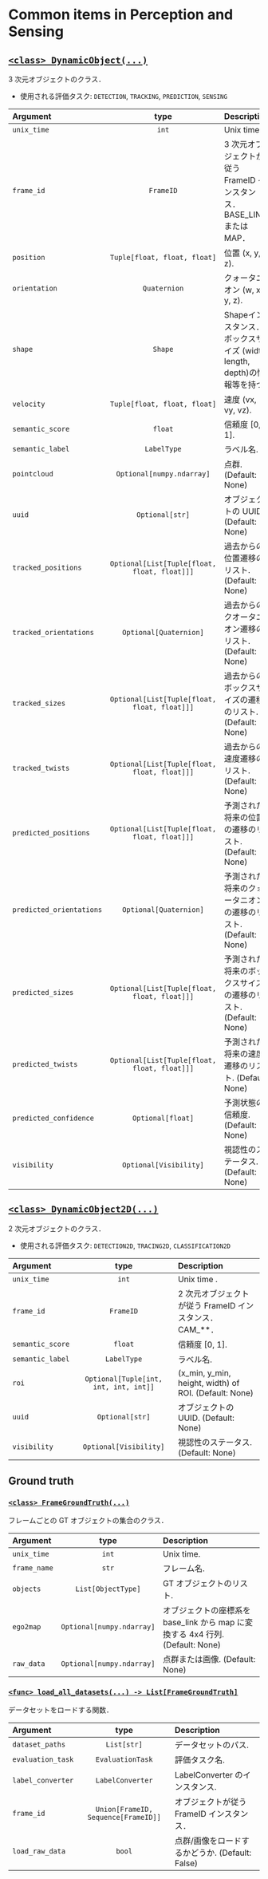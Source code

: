 # Common items in Perception and Sensing

## [`<class> DynamicObject(...)`](../../perception_eval/perception_eval/object/object3d.py)

3 次元オブジェクトのクラス．

- 使用される評価タスク: `DETECTION`, `TRACKING`, `PREDICTION`, `SENSING`

| Argument                 |                     type                     | Description                                                             |
| :----------------------- | :------------------------------------------: | :---------------------------------------------------------------------- |
| `unix_time`              |                    `int`                     | Unix time .                                                             |
| `frame_id`               |                  `FrameID`                   | 3 次元オブジェクトが従う FrameID インスタンス．BASE_LINK または MAP．   |
| `position`               |         `Tuple[float, float, float]`         | 位置 (x, y, z).                                                         |
| `orientation`            |                 `Quaternion`                 | クォータニオン (w, x, y, z).                                            |
| `shape`                  |                   `Shape`                    | Shapeインスタンス．ボックスサイズ (width, length, depth)の情報等を持つ. |
| `velocity`               |         `Tuple[float, float, float]`         | 速度 (vx, vy, vz).                                                      |
| `semantic_score`         |                   `float`                    | 信頼度 [0, 1].                                                          |
| `semantic_label`         |                 `LabelType`                  | ラベル名.                                                               |
| `pointcloud`             |          `Optional[numpy.ndarray]`           | 点群. (Default: None)                                                   |
| `uuid`                   |               `Optional[str]`                | オブジェクトの UUID. (Default: None)                                    |
| `tracked_positions`      | `Optional[List[Tuple[float, float, float]]]` | 過去からの位置遷移のリスト. (Default: None)                             |
| `tracked_orientations`   |            `Optional[Quaternion]`            | 過去からのクオータニオン遷移のリスト. (Default: None)                   |
| `tracked_sizes`          | `Optional[List[Tuple[float, float, float]]]` | 過去からのボックスサイズの遷移のリスト. (Default: None)                 |
| `tracked_twists`         | `Optional[List[Tuple[float, float, float]]]` | 過去からの速度遷移のリスト. (Default: None)                             |
| `predicted_positions`    | `Optional[List[Tuple[float, float, float]]]` | 予測された将来の位置の遷移のリスト. (Default: None)                     |
| `predicted_orientations` |            `Optional[Quaternion]`            | 予測された将来のクォータニオンの遷移のリスト. (Default: None)           |
| `predicted_sizes`        | `Optional[List[Tuple[float, float, float]]]` | 予測された将来のボックスサイズの遷移のリスト. (Default: None)           |
| `predicted_twists`       | `Optional[List[Tuple[float, float, float]]]` | 予測された将来の速度遷移のリスト. (Default: None)                       |
| `predicted_confidence`   |              `Optional[float]`               | 予測状態の信頼度. (Default: None)                                       |
| `visibility`             |            `Optional[Visibility]`            | 視認性のステータス. (Default: None)                                     |

## [`<class> DynamicObject2D(...)`](../../perception_eval/perception_eval/object/object2d.py)

2 次元オブジェクトのクラス．

- 使用される評価タスク: `DETECTION2D`, `TRACING2D`, `CLASSIFICATION2D`

| Argument         |                 type                  | Description                                                |
| :--------------- | :-----------------------------------: | :--------------------------------------------------------- |
| `unix_time`      |                 `int`                 | Unix time .                                                |
| `frame_id`       |               `FrameID`               | 2 次元オブジェクトが従う FrameID インスタンス．CAM\_\*\*． |
| `semantic_score` |                `float`                | 信頼度 [0, 1].                                             |
| `semantic_label` |              `LabelType`              | ラベル名.                                                  |
| `roi`            | `Optional[Tuple[int, int, int, int]]` | (x_min, y_min, height, width) of ROI. (Default: None)      |
| `uuid`           |            `Optional[str]`            | オブジェクトの UUID. (Default: None)                       |
| `visibility`     |        `Optional[Visibility]`         | 視認性のステータス. (Default: None)                        |

## Ground truth

### [`<class> FrameGroundTruth(...)`](../../perception_eval/perception_eval/dataset/ground_truth.py)

フレームごとの GT オブジェクトの集合のクラス．

| Argument     |           type            | Description                                                                    |
| :----------- | :-----------------------: | :----------------------------------------------------------------------------- |
| `unix_time`  |           `int`           | Unix time.                                                                     |
| `frame_name` |           `str`           | フレーム名.                                                                    |
| `objects`    |    `List[ObjectType]`     | GT オブジェクトのリスト.                                                       |
| `ego2map`    | `Optional[numpy.ndarray]` | オブジェクトの座標系を base_link から map に変換する 4x4 行列. (Default: None) |
| `raw_data`   | `Optional[numpy.ndarray]` | 点群または画像. (Default: None)                                                |

### [`<func> load_all_datasets(...) -> List[FrameGroundTruth]`](../../perception_eval/perception_eval/dataset/load.py)

データセットをロードする関数．

| Argument          |                type                 | Description                                     |
| :---------------- | :---------------------------------: | :---------------------------------------------- |
| `dataset_paths`   |             `List[str]`             | データセットのパス.                             |
| `evaluation_task` |          `EvaluationTask`           | 評価タスク名.                                   |
| `label_converter` |          `LabelConverter`           | LabelConverter のインスタンス.                  |
| `frame_id`        | `Union[FrameID, Sequence[FrameID]]` | オブジェクトが従う FrameID インスタンス．       |
| `load_raw_data`   |               `bool`                | 点群/画像をロードするかどうか. (Default: False) |
